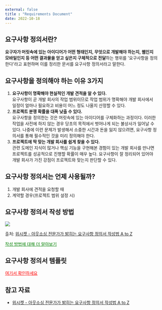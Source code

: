 ```yaml
---
external: false
title : "Requirements Document"
date: 2022-10-18
---
```


## 요구사항 정의서란?

**요구자가 머릿속에 있는 아이디어가 어떤 형태인지, 무엇으로 개발해야 하는지, 웹인지 모바일인지 등 어떤 결과물을 얻고 싶은지 구체적으로 전달**하는 행위를 '요구사항을 정의한다'라고 표현하며 이를 정리한 문서를 요구사항 정의서라고 말한다.

## 요구사항을 정의해야 하는 이유 3가지

1. **요구사항이 명확해야 현실적인 개발 견적을 알 수 있다.**  
    요구사항이 곧 개발 회사의 작업 범위이므로 작업 범위가 명확해야 개발 회사에서 일정이 얼마나 필요하고 비용이 어느 정도 나올지 산정할 수 있다.
2. **프로젝트 분쟁 확률을 대폭 낮출 수 있다.**   
  요구사항을 정의한는 것은 머릿속에 있는 아이디어를 구체화하는 과정이다. 이러한 작업을 사전에 하지 않는 경우 당초의 목적에서 벗어나게 되는 불상사가 일어날 수 있다. 나중에 이런 문제가 발생해서 소중한 시간과 돈을 잃지 않으려면, 요구사항 정의서를 통해 필수적인 것을 미리 정의해야 한다.
3. **프로젝트에 딱 맞는 개발 회사를 쉽게 찾을 수 있다.**   
  관련 도메인 지식이 많거나 핵심 기능을 구현해본 경험이 있는 개발 회사를 만나면 프로젝트를 성공적으로 진행할 확률이 매우 높다. 요구사항이 잘 정리되어 있어야 개발 회사가 가진 강점이 프로젝트와 맞는지 판단할 수 있다.

## 요구사항 정의서는 언제 사용될까?

1. 개발 회사에 견적을 요청할 때
2. 계약할 경우(프로젝트 범위 설정 시)

## 요구사항 정의서 작성 방법

<img src="https://github.com/WoojinJeonkr/WoojinJeonkr.github.io/blob/main/assets/images/post/how_to_intoduce_service.png?raw=true"><br/>
<caption>출처: <a href="https://yozm.wishket.com/magazine/detail/1696/" target="_blank" rel="noopener noreferrer">위시켓 - 아웃소싱 전문가가 밝히는 요구사항 정의서 작성법 A to Z</a></caption>

<a href="https://yozm.wishket.com/magazine/detail/1696/" style="color : green" target="_blank" rel="noopener noreferrer">작성 방법에 대해 더 알아보기</a>

## 요구사항 정의서 템플릿

<a href="hhttps://docs.google.com/spreadsheets/d/1R-85MkQ5hOTExjqflXuK76-9jSh3e3z-E3272W7xyro/edit?usp=sharing" style="color : red" target="_blank" rel="noopener noreferrer">여기서 확인하세요</a>

## 참고 자료

- [위시켓 - 아웃소싱 전문가가 밝히는 요구사항 정의서 작성법 A to Z](https://yozm.wishket.com/magazine/detail/1696/)